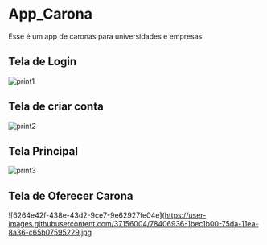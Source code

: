 # App_Carona
Esse é um app de caronas para universidades e empresas

## Tela de Login

![print1](https://user-images.githubusercontent.com/37156004/78049040-eed90780-7350-11ea-92e8-2155cf42220a.jpeg)

## Tela de criar conta

![print2](https://user-images.githubusercontent.com/37156004/78049099-031d0480-7351-11ea-850c-169a38eb62e7.jpeg)

## Tela Principal

![print3](https://user-images.githubusercontent.com/37156004/78049139-0f08c680-7351-11ea-9d6e-0d3386f6329c.jpeg)

## Tela de Oferecer Carona

![6264e42f-438e-43d2-9ce7-9e62927fe04e](https://user-images.githubusercontent.com/37156004/78406936-1bec1b00-75da-11ea-8a36-c65b07595229.jpg
